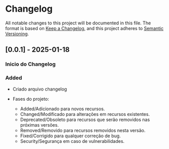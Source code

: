 # Changelog
All notable changes to this project will be documented in this file.
The format is based on [Keep a Changelog](https://keepachangelog.com/en/1.1.0/),
and this project adheres to [Semantic Versioning](https://semver.org/spec/v2.0.0.html).

## [0.0.1] - 2025-01-18

### Inicio do Changelog
### Added
- Criado arquivo changelog

- Fases do projeto: 
    - Added/Adicionado para novos recursos.
    - Changed/Modificado para alterações em recursos existentes.
    - Deprecated/Obsoleto para recursos que serão removidos nas próximas versões.
    - Removed/Removido para recursos removidos nesta versão.
    - Fixed/Corrigido para qualquer correção de bug.
    - Security/Segurança em caso de vulnerabilidades.
